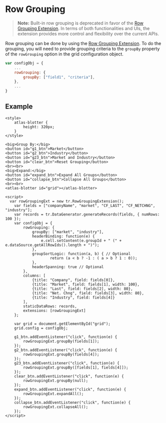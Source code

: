 # Row Grouping

> **Note:** Built-in row grouping is deprecated in favor of the [Row Grouping Extension](../extensions/README.md). In terms of both functionalities and UIs, the extension provides more control and flexibility over the current APIs.

Row grouping can be done by using the [Row Grouping Extension](../extensions/tr-grid-row-grouping.md).  To do the grouping, you will need to provide grouping criteria to the `groupBy` property of the `rowGrouping` option in the grid configuration object.

```js
var configObj = {
	...
	rowGrouping: {
		groupBy: ["field1", "criteria"],
	},
	...
}
```

## Example

```live
<style>
	atlas-blotter {
		height: 320px;
	}
</style>

<big>Group By:</big>
<button id="g1_btn">Market</button>
<button id="g2_btn">Industry</button>
<button id="g23_btn">Market and Industry</button>
<button id="clear_btn">Reset Grouping</button>
<br><br>
<big>Expand:</big>
<button id="expand_btn">Expand All Groups</button>
<button id="collapse_btn">Collapse All Groups</button>
<br><br>
<atlas-blotter id="grid"></atlas-blotter>

<script>
  var rowGroupingExt = new tr.RowGroupingExtension();
	var fields = ["companyName", "market", "CF_LAST", "CF_NETCHNG", "industry"];
	var records = tr.DataGenerator.generateRecords(fields, { numRows: 100 });
	var configObj = {
		rowGrouping: {
			groupBy: ["market", "industry"],
			headerBinding: function(e) {
				e.cell.setContent(e.groupId + " (" + e.dataSource.getAllRowIds().length + ")");
			},
			groupSortLogic: function(a, b) { // Optional
					return (a < b ? -1 : ( a > b ? 1 : 0));
			},
			headerSpanning: true // Optional
		},
		columns: [
			{title: "Company", field: fields[0]},
			{title: "Market", field: fields[1], width: 100},
			{title: "Last", field: fields[2], width: 80},
			{title: "Net. Chng", field: fields[3], width: 80},
			{title: "Industry", field: fields[4]}
		],
		staticDataRows: records,
		extensions: [rowGroupingExt]
	};

	var grid = document.getElementById("grid");
	grid.config = configObj;

	g1_btn.addEventListener("click", function(e) {
		rowGroupingExt.groupBy(fields[1]);
	});
	g2_btn.addEventListener("click", function(e) {
		rowGroupingExt.groupBy(fields[4]);
	});
	g23_btn.addEventListener("click", function(e) {
		rowGroupingExt.groupBy([fields[1], fields[4]]);
	});
	clear_btn.addEventListener("click", function(e) {
		rowGroupingExt.groupBy(null);
	});
	expand_btn.addEventListener("click", function(e) {
		rowGroupingExt.expandAll();
	});
	collapse_btn.addEventListener("click", function(e) {
		rowGroupingExt.collapseAll();
	});
</script>
```